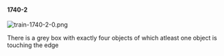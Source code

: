 #### 1740-2
![train-1740-2-0.png](https://github.com/lil-lab/nlvr/raw/master/nlvr/train/images/57/train-1740-2-0.png "train-1740-2-0.png")

There is a grey box with exactly four objects of which atleast one object is touching the edge